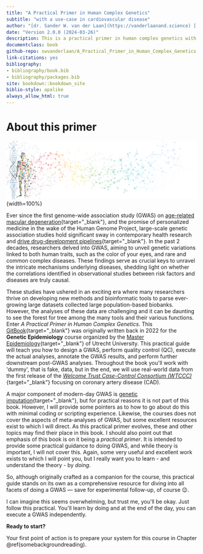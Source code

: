 ```yaml
--- 
title: "A Practical Primer in Human Complex Genetics"
subtitle: "with a use-case in cardiovascular disease"
author: "[dr. Sander W. van der Laan](https://vanderlaanand.science) [![](./img/_logo/twitter_circle_blue.png){width=2%}](https://www.twitter.com/swvanderlaan) [![](./img/_logo/email_circle_blue.png){width=2%}](mailto:s.w.vanderlaan@gmail.com)"
date: "Version 2.0.0 (2024-03-26)"
description: This is a practical primer in human complex genetics with a use-case in cardiovascular disease. The output format for this primer is bookdown::gitbook.
documentclass: book
github-repo: swvanderlaan/A_Practical_Primer_in_Human_Complex_Genetics
link-citations: yes
bibliography:
- bibliography/book.bib
- bibliography/packages.bib
site: bookdown::bookdown_site
biblio-style: apalike
always_allow_html: true
---
```




# About this primer
![](./img/_headers/banner_man_standing_dna.png){width=100%}

Ever since the first genome-wide association study (GWAS) on [age-related macular degeneration](https://doi.org/10.1126/science.1109557){target="_blank"}, and the promise of personalized medicine in the wake of the Human Genome Project, large-scale genetic association studies hold significant sway in contemporary health research and [drive drug-development pipelines](http://dx.doi.org/10.1038/nrd.2017.262){target="_blank"}. In the past 2 decades, researchers delved into GWAS, aiming to unveil genetic variations linked to both human traits, such as the color of your eyes, and rare and common complex diseases. These findings serve as crucial keys to unravel the intricate mechanisms underlying diseases, shedding light on whether the correlations identified in observational studies between risk factors and diseases are truly causal. 

These studies have ushered in an exciting era where many researchers thrive on developing new methods and bioinformatic tools to parse ever-growing large datasets collected large population-based biobanks. However, the analyses of these data are challenging and it can be daunting to see the forest for tree among the many tools and their various functions. Enter _A Practical Primer in Human Complex Genetics_. This [GitBook](https://cjvanlissa.github.io/gitbook-demo/){target="_blank"} was originally written back in 2022 for the **Genetic Epidemiology** course organized by the [Master Epidemiology](https://epidemiology-education.nl){target="_blank"} of Utrecht University. This practical guide will teach you how to design a GWAS, perform quality control (QC), execute the actual analyses, annotate the GWAS results, and perform further downstream post-GWAS analyses. Throughout the book you'll work with 'dummy', that is fake, data, but in the end, we will use real-world data from the first release of the [*Welcome Trust Case-Control Consortium (WTCCC)*](https://www.wtccc.org.uk/ccc1/overview.html){target="_blank"} focusing on coronary artery disease (CAD). 

A major component of modern-day GWAS is [genetic imputation](https://www.nature.com/articles/nrg2796){target="_blank"}, but for practical reasons it is not part of this book. However, I will provide some pointers as to how to go about do this with minimal coding or scripting experience. Likewise, the courses does not cover the aspects of meta-analyses of GWAS, but some excellent resources exist to which I will direct. As this practical primer evolves, these and other topics may find their place in this book. 
I should also point out that emphasis of this book is on it being a _practical primer_. It is intended to provide some practical guidance to doing GWAS, and while theory is important, I will not cover this. Again, some very useful and excellent work exists to which I will point you, but I really want you to learn - and understand the theory - by _doing_. 

So, although originally crafted as a companion for the course, this practical guide stands on its own as a comprehensive resource for diving into all facets of doing a GWAS — save for experimental follow-up, of course 😉.

I can imagine this seems overwhelming, but trust me, you'll be okay. Just follow this practical. You'll learn by doing and at the end of the day, you can execute a GWAS independently.

**Ready to start?**

Your first point of action is to prepare your system for this course in Chapter \@ref(somebackgroundreading).

